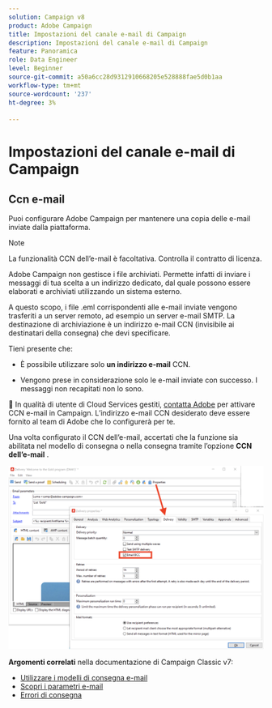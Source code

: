 ```yaml
---
solution: Campaign v8
product: Adobe Campaign
title: Impostazioni del canale e-mail di Campaign
description: Impostazioni del canale e-mail di Campaign
feature: Panoramica
role: Data Engineer
level: Beginner
source-git-commit: a50a6cc28d9312910668205e528888fae5d0b1aa
workflow-type: tm+mt
source-wordcount: '237'
ht-degree: 3%

---
```


# Impostazioni del canale e-mail di Campaign

## Ccn e-mail

Puoi configurare Adobe Campaign per mantenere una copia delle e-mail inviate dalla piattaforma.

>[!NOTE]
>La funzionalità CCN dell’e-mail è facoltativa. Controlla il contratto di licenza.

Adobe Campaign non gestisce i file archiviati. Permette infatti di inviare i messaggi di tua scelta a un indirizzo dedicato, dal quale possono essere elaborati e archiviati utilizzando un sistema esterno.

A questo scopo, i file .eml corrispondenti alle e-mail inviate vengono trasferiti a un server remoto, ad esempio un server e-mail SMTP. La destinazione di archiviazione è un indirizzo e-mail CCN (invisibile ai destinatari della consegna) che devi specificare.

Tieni presente che:

* È possibile utilizzare solo **un indirizzo e-mail** CCN.

* Vengono prese in considerazione solo le e-mail inviate con successo. I messaggi non recapitati non lo sono.

:speech_balloon: In qualità di utente di Cloud Services gestiti, [contatta Adobe](../start/campaign-faq.md#support) per attivare CCN e-mail in Campaign. L’indirizzo e-mail CCN desiderato deve essere fornito al team di Adobe che lo configurerà per te.

Una volta configurato il CCN dell’e-mail, accertati che la funzione sia abilitata nel modello di consegna o nella consegna tramite l’opzione **CCN dell’e-mail** .

![](assets/email-bcc.png)


**Argomenti correlati** nella documentazione di Campaign Classic v7:

* [Utilizzare i modelli di consegna e-mail](https://experienceleague.adobe.com/docs/campaign-classic/using/sending-messages/using-delivery-templates/about-templates.html)
* [Scopri i parametri e-mail](https://experienceleague.adobe.com/docs/campaign-classic/using/sending-messages/sending-emails/sending-an-email/email-parameters.html)
* [Errori di consegna](https://experienceleague.adobe.com/docs/campaign-classic/using/sending-messages/monitoring-deliveries/understanding-delivery-failures.html)
